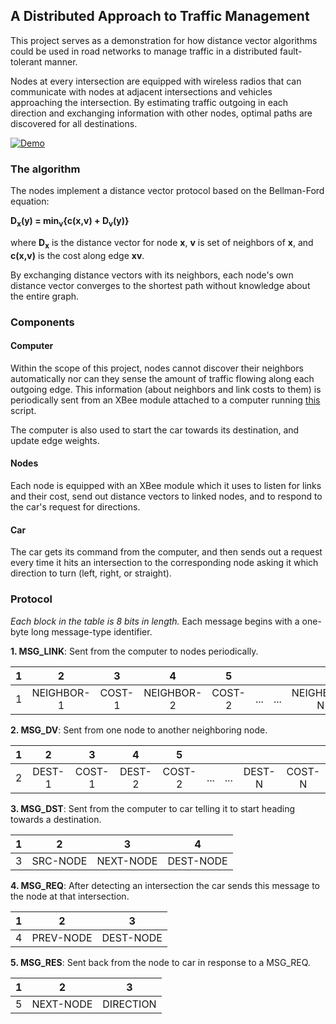 ## A Distributed Approach to Traffic Management

This project serves as a demonstration for how distance vector algorithms could be used in road networks 
to manage traffic in a distributed fault-tolerant manner.

Nodes at every intersection are equipped with wireless radios that can communicate with nodes at adjacent
intersections and vehicles approaching the intersection. By estimating traffic outgoing in each direction
and exchanging information with other nodes, optimal paths are discovered for all destinations.

[![Demo](https://i.imgur.com/87mekYA.png)](https://vimeo.com/284643990 "Demo")

### The algorithm

The nodes implement a distance vector protocol based on the Bellman-Ford equation:

**D<sub>x</sub>(y) = min<sub>v</sub>{c(x,v) + D<sub>v</sub>(y)}**

where **D<sub>x</sub>** is the distance vector for node **x**, **v** is set of neighbors of **x**, and **c(x,v)** is the cost along edge **xv**. 

By exchanging distance vectors with its neighbors, each node's own distance vector converges to the shortest path without knowledge about the entire graph.

### Components

#### Computer

Within the scope of this project, nodes cannot discover their neighbors automatically nor can they sense the amount of traffic 
flowing along each outgoing edge. This information (about neighbors and link costs to them) is periodically sent from an XBee module attached to a computer running [this](https://github.ccs.neu.edu/yoganandc/traffic-manager/blob/master/main.py) script.

The computer is also used to start the car towards its destination, and update edge weights.

#### Nodes

Each node is equipped with an XBee module which it uses to listen for links and their cost, send out distance vectors to linked
nodes, and to respond to the car's request for directions.

#### Car

The car gets its command from the computer, and then sends out a request every time it hits an intersection to the corresponding
node asking it which direction to turn (left, right, or straight).

### Protocol

*Each block in the table is 8 bits in length.* Each message begins with a one-byte long message-type identifier.

**1. MSG_LINK**: Sent from the computer to nodes periodically.

1|2|3|4|5|&nbsp;|&nbsp;|&nbsp;|&nbsp;
:---:|:---:|:---:|:---:|:---:|:---:|:---:|:---:|:---:
1 | NEIGHBOR-1 | COST-1 | NEIGHBOR-2 | COST-2 | ... | ... | NEIGHBOR-N | COST-N

**2. MSG_DV**: Sent from one node to another neighboring node.

1|2|3|4|5|&nbsp;|&nbsp;|&nbsp;|&nbsp;
:---:|:---:|:---:|:---:|:---:|:---:|:---:|:---:|:---:
2 | DEST-1 | COST-1 | DEST-2 | COST-2 | ... | ... | DEST-N | COST-N

**3. MSG_DST**: Sent from the computer to car telling it to start heading towards a destination.

1|2|3|4
:---:|:---:|:---:|:---:
3 | SRC-NODE | NEXT-NODE | DEST-NODE

**4. MSG_REQ**: After detecting an intersection the car sends this message to the node at that intersection.

1|2|3
:---:|:---:|:---:
4 | PREV-NODE | DEST-NODE

**5. MSG_RES**: Sent back from the node to car in response to a MSG_REQ.

1|2|3
:---:|:---:|:---:
5 | NEXT-NODE | DIRECTION
